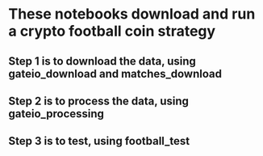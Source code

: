 # These notebooks download and run a crypto football coin strategy

## Step 1 is to download the data, using gateio_download and matches_download
## Step 2 is to process the data, using gateio_processing
## Step 3 is to test, using football_test
